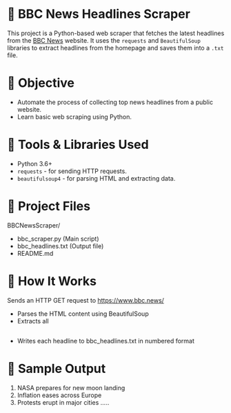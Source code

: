 # 📰 BBC News Headlines Scraper

This project is a Python-based web scraper that fetches the latest headlines from the [BBC News](https://www.bbc.news/) website. It uses the `requests` and `BeautifulSoup` libraries to extract headlines from the homepage and saves them into a `.txt` file.

# 📌 Objective

- Automate the process of collecting top news headlines from a public website.
- Learn basic web scraping using Python.

# 🔧 Tools & Libraries Used

- Python 3.6+
- `requests` - for sending HTTP requests.
- `beautifulsoup4` - for parsing HTML and extracting data.

# 📁 Project Files

BBCNewsScraper/
- bbc_scraper.py (Main script)
- bbc_headlines.txt (Output file)
- README.md 

# 🧠 How It Works

Sends an HTTP GET request to https://www.bbc.news/

- Parses the HTML content using BeautifulSoup
- Extracts all <h2 class="heading"> 
- Writes each headline to bbc_headlines.txt in numbered format

# 📝 Sample Output

1. NASA prepares for new moon landing
2. Inflation eases across Europe
3. Protests erupt in major cities
.....


